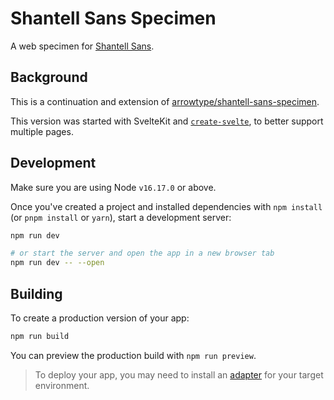 # Shantell Sans Specimen

A web specimen for [Shantell Sans](http://github.com/arrowtype/shantell-sans).

## Background

This is a continuation and extension of [arrowtype/shantell-sans-specimen](https://github.com/arrowtype/shantell-sans-specimen).

This version was started with SvelteKit and [`create-svelte`](https://github.com/sveltejs/kit/tree/master/packages/create-svelte), to better support multiple pages.

## Development

Make sure you are using Node `v16.17.0` or above.

Once you've created a project and installed dependencies with `npm install` (or `pnpm install` or `yarn`), start a development server:

```bash
npm run dev

# or start the server and open the app in a new browser tab
npm run dev -- --open
```

## Building

To create a production version of your app:

```bash
npm run build
```

You can preview the production build with `npm run preview`.

> To deploy your app, you may need to install an [adapter](https://kit.svelte.dev/docs/adapters) for your target environment.
